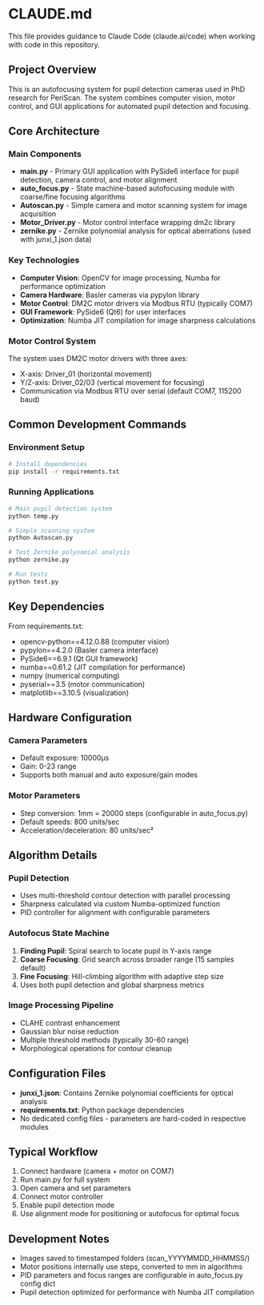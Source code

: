 # CLAUDE.md

This file provides guidance to Claude Code (claude.ai/code) when working with code in this repository.

## Project Overview

This is an autofocusing system for pupil detection cameras used in PhD research for PeriScan. The system combines computer vision, motor control, and GUI applications for automated pupil detection and focusing.

## Core Architecture

### Main Components

- **main.py** - Primary GUI application with PySide6 interface for pupil detection, camera control, and motor alignment
- **auto_focus.py** - State machine-based autofocusing module with coarse/fine focusing algorithms
- **Autoscan.py** - Simple camera and motor scanning system for image acquisition
- **Motor_Driver.py** - Motor control interface wrapping dm2c library
- **zernike.py** - Zernike polynomial analysis for optical aberrations (used with junxi_1.json data)

### Key Technologies

- **Computer Vision**: OpenCV for image processing, Numba for performance optimization
- **Camera Hardware**: Basler cameras via pypylon library  
- **Motor Control**: DM2C motor drivers via Modbus RTU (typically COM7)
- **GUI Framework**: PySide6 (Qt6) for user interfaces
- **Optimization**: Numba JIT compilation for image sharpness calculations

### Motor Control System

The system uses DM2C motor drivers with three axes:
- X-axis: Driver_01 (horizontal movement)
- Y/Z-axis: Driver_02/03 (vertical movement for focusing)
- Communication via Modbus RTU over serial (default COM7, 115200 baud)

## Common Development Commands

### Environment Setup

```bash
# Install dependencies
pip install -r requirements.txt
```

### Running Applications

```bash
# Main pupil detection system
python temp.py

# Simple scanning system
python Autoscan.py

# Test Zernike polynomial analysis
python zernike.py

# Run tests
python test.py
```

## Key Dependencies

From requirements.txt:
- opencv-python==4.12.0.88 (computer vision)
- pypylon==4.2.0 (Basler camera interface)
- PySide6==6.9.1 (Qt GUI framework)
- numba==0.61.2 (JIT compilation for performance)
- numpy (numerical computing)
- pyserial==3.5 (motor communication)
- matplotlib==3.10.5 (visualization)

## Hardware Configuration

### Camera Parameters
- Default exposure: 10000μs
- Gain: 0-23 range
- Supports both manual and auto exposure/gain modes

### Motor Parameters  
- Step conversion: 1mm = 20000 steps (configurable in auto_focus.py)
- Default speeds: 800 units/sec
- Acceleration/deceleration: 80 units/sec²

## Algorithm Details

### Pupil Detection
- Uses multi-threshold contour detection with parallel processing
- Sharpness calculated via custom Numba-optimized function
- PID controller for alignment with configurable parameters

### Autofocus State Machine
1. **Finding Pupil**: Spiral search to locate pupil in Y-axis range
2. **Coarse Focusing**: Grid search across broader range (15 samples default)  
3. **Fine Focusing**: Hill-climbing algorithm with adaptive step size
4. Uses both pupil detection and global sharpness metrics

### Image Processing Pipeline
- CLAHE contrast enhancement
- Gaussian blur noise reduction  
- Multiple threshold methods (typically 30-60 range)
- Morphological operations for contour cleanup

## Configuration Files

- **junxi_1.json**: Contains Zernike polynomial coefficients for optical analysis
- **requirements.txt**: Python package dependencies
- No dedicated config files - parameters are hard-coded in respective modules

## Typical Workflow

1. Connect hardware (camera + motor on COM7)
2. Run main.py for full system
3. Open camera and set parameters
4. Connect motor controller
5. Enable pupil detection mode
6. Use alignment mode for positioning or autofocus for optimal focus

## Development Notes

- Images saved to timestamped folders (scan_YYYYMMDD_HHMMSS/)
- Motor positions internally use steps, converted to mm in algorithms
- PID parameters and focus ranges are configurable in auto_focus.py config dict
- Pupil detection optimized for performance with Numba JIT compilation